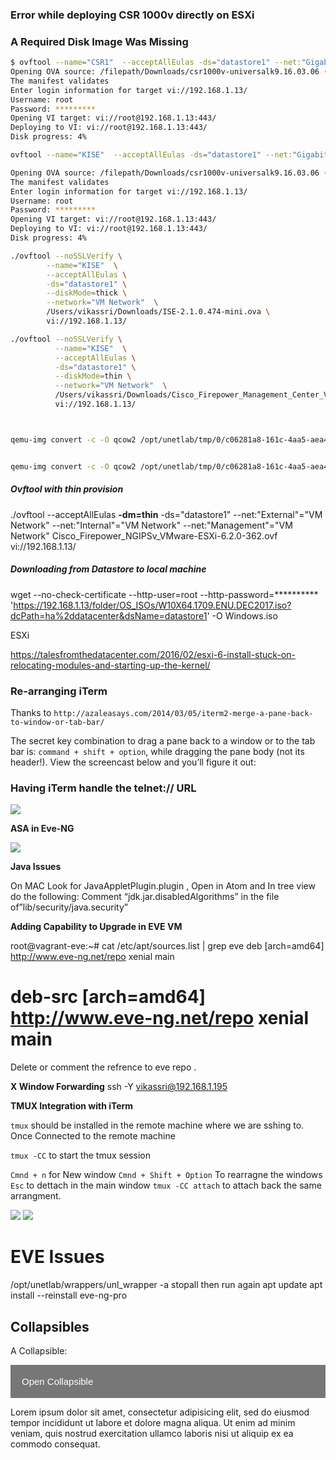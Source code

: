 

### Error while deploying CSR 1000v directly on  ESXi

### A Required Disk Image Was Missing

```sh
$ ovftool --name="CSR1"  --acceptAllEulas -ds="datastore1" --net:"GigabitEthernet1"="VM Network"  --net:"GigabitEthernet2"="VM Network" --net:"GigabitEthernet3"="VM Network"  /filepath/csr1000v-universalk9.16.03.06\ \(1\)\ copy.ova vi://192.168.1.13/
Opening OVA source: /filepath/Downloads/csr1000v-universalk9.16.03.06 (1) copy.ova
The manifest validates
Enter login information for target vi://192.168.1.13/
Username: root
Password: *********
Opening VI target: vi://root@192.168.1.13:443/
Deploying to VI: vi://root@192.168.1.13:443/
Disk progress: 4%

ovftool --name="KISE"  --acceptAllEulas -ds="datastore1" --net:"GigabitEthernet1"="VM Network"  --net:"GigabitEthernet2"="VM Network" --net:"GigabitEthernet3"="VM Network"  /filepath/csr1000v-universalk9.16.03.06\ \(1\)\ copy.ova vi://192.168.1.13/

Opening OVA source: /filepath/Downloads/csr1000v-universalk9.16.03.06 (1) copy.ova
The manifest validates
Enter login information for target vi://192.168.1.13/
Username: root
Password: *********
Opening VI target: vi://root@192.168.1.13:443/
Deploying to VI: vi://root@192.168.1.13:443/
Disk progress: 4%
```


```sh
./ovftool --noSSLVerify \
        --name="KISE"  \
        --acceptAllEulas \
        -ds="datastore1" \
        --diskMode=thick \
        --network="VM Network"  \
        /Users/vikassri/Downloads/ISE-2.1.0.474-mini.ova \
        vi://192.168.1.13/

./ovftool --noSSLVerify \
          --name="KISE"  \
          --acceptAllEulas \
          -ds="datastore1" \
          --diskMode=thin \
          --network="VM Network"  \
          /Users/vikassri/Downloads/Cisco_Firepower_Management_Center_Virtual_VMware-6.2.3-83/Cisco_Firepower_Management_Center_Virtual_VMware-ESXi-6.2.3-83.ovf \
          vi://192.168.1.13/



qemu-img convert -c -O qcow2 /opt/unetlab/tmp/0/c06281a8-161c-4aa5-aea4-4d304b13b6d4/1/megasasa.qcow2 /opt/unetlab/addons/qemu/vwlc-8.7.102/megasasa.qcow2


qemu-img convert -c -O qcow2 /opt/unetlab/tmp/0/c06281a8-161c-4aa5-aea4-4d304b13b6d4/1/virtioa.qcow2  /opt/unetlab/addons/qemu/win-7test/virtioa.qcow2
```

##### Ovftool with thin provision

./ovftool --acceptAllEulas **-dm=thin**  -ds="datastore1" --net:"External"="VM Network" --net:"Internal"="VM Network" --net:"Management"="VM Network" Cisco_Firepower_NGIPSv_VMware-ESXi-6.2.0-362.ovf  vi://192.168.1.13/


##### Downloading from Datastore to local machine

wget --no-check-certificate --http-user=root --http-password=********** 'https://192.168.1.13/folder/OS_ISOs/W10X64.1709.ENU.DEC2017.iso?dcPath=ha%2ddatacenter&dsName=datastore1'  -O  Windows.iso



ESXi

https://talesfromthedatacenter.com/2016/02/esxi-6-install-stuck-on-relocating-modules-and-starting-up-the-kernel/


### Re-arranging iTerm

Thanks to `http://azaleasays.com/2014/03/05/iterm2-merge-a-pane-back-to-window-or-tab-bar/`

The secret key combination to drag a pane back to a window or to the tab bar is: `command + shift + option`, while dragging the pane body (not its header!). View the screencast below and you’ll figure it out:


### Having iTerm handle the telnet:// URL

![](/assets/markdown-img-paste-20180528184424236.png)


**ASA in Eve-NG**

![](/assets/markdown-img-paste-20180703130517336.png)


**Java Issues**

On MAC Look for JavaAppletPlugin.plugin , Open in Atom and In tree view do the following:
Comment “jdk.jar.disabledAlgorithms” in the file of”lib/security/java.security”


**Adding Capability to Upgrade in EVE VM**

root@vagrant-eve:~# cat /etc/apt/sources.list | grep eve
deb [arch=amd64] http://www.eve-ng.net/repo xenial main
# deb-src [arch=amd64] http://www.eve-ng.net/repo xenial main

Delete or comment  the refrence to eve repo .

**X Window Forwarding**
ssh -Y vikassri@192.168.1.195

**TMUX Integration with iTerm**

`tmux` should be installed in the remote machine where we are sshing to.
Once Connected to the remote machine

`tmux -CC` to start the tmux session

`Cmnd + n` for New window
`Cmnd + Shift + Option` To rearragne the windows
`Esc` to dettach in the main window
`tmux -CC attach` to attach back the same arrangment.

![](assets/markdown-img-paste-20191117154150432.png)
![](assets/markdown-img-paste-20191117154337895.png)


# EVE Issues

/opt/unetlab/wrappers/unl_wrapper -a stopall
then run again
apt update
apt install --reinstall eve-ng-pro


<!DOCTYPE html>
<html>
<head>
<meta name="viewport" content="width=device-width, initial-scale=1">
<style>
.collapsible {
  background-color: #777;
  color: white;
  cursor: pointer;
  padding: 18px;
  width: 100%;
  border: none;
  text-align: left;
  outline: none;
  font-size: 15px;
}

.active, .collapsible:hover {
  background-color: #555;
}

.content {
  padding: 0 18px;
  display: none;
  overflow: hidden;
  background-color: #f1f1f1;
}
</style>
</head>
<body>

<h2>Collapsibles</h2>

<p>A Collapsible:</p>
<button type="button" class="collapsible">Open Collapsible</button>
<div class="content">
  <p>Lorem ipsum dolor sit amet, consectetur adipisicing elit, sed do eiusmod tempor incididunt ut labore et dolore magna aliqua. Ut enim ad minim veniam, quis nostrud exercitation ullamco laboris nisi ut aliquip ex ea commodo consequat.</p>
</div>


<script>
var coll = document.getElementsByClassName("collapsible");
var i;

for (i = 0; i < coll.length; i++) {
  coll[i].addEventListener("click", function() {
    this.classList.toggle("active");
    var content = this.nextElementSibling;
    if (content.style.display === "block") {
      content.style.display = "none";
    } else {
      content.style.display = "block";
    }
  });
}
</script>

</body>
</html>
